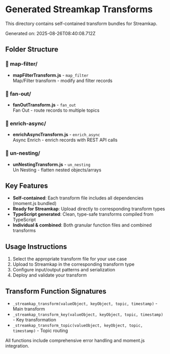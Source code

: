 # Generated Streamkap Transforms

This directory contains self-contained transform bundles for Streamkap.

Generated on: 2025-08-26T08:40:08.712Z

## Folder Structure

### 📁 map-filter/

- **mapFilterTransform.js** - `map_filter`  
  Map/Filter transform - modify and filter records

### 📁 fan-out/

- **fanOutTransform.js** - `fan_out`  
  Fan Out - route records to multiple topics

### 📁 enrich-async/

- **enrichAsyncTransform.js** - `enrich_async`  
  Async Enrich - enrich records with REST API calls

### 📁 un-nesting/

- **unNestingTransform.js** - `un_nesting`  
  Un Nesting - flatten nested objects/arrays

## Key Features

- **Self-contained**: Each transform file includes all dependencies (moment.js bundled)
- **Ready for Streamkap**: Upload directly to corresponding transform types
- **TypeScript generated**: Clean, type-safe transforms compiled from TypeScript
- **Individual & combined**: Both granular function files and combined transforms

## Usage Instructions

1. Select the appropriate transform file for your use case
2. Upload to Streamkap in the corresponding transform type
3. Configure input/output patterns and serialization
4. Deploy and validate your transform

## Transform Function Signatures

- `_streamkap_transform(valueObject, keyObject, topic, timestamp)` - Main transform
- `_streamkap_transform_key(valueObject, keyObject, topic, timestamp)` - Key transformation
- `_streamkap_transform_topic(valueObject, keyObject, topic, timestamp)` - Topic routing

All functions include comprehensive error handling and moment.js integration.
